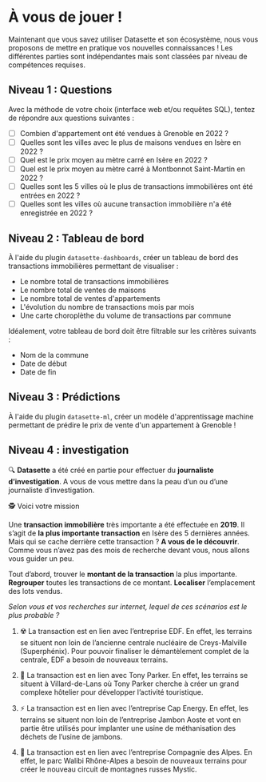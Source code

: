# À vous de jouer !

Maintenant que vous savez utiliser Datasette et son écosystème, nous vous proposons de mettre en pratique vos nouvelles connaissances ! Les différentes parties sont indépendantes mais sont classées par niveau de compétences requises.

## Niveau 1 : Questions

Avec la méthode de votre choix (interface web et/ou requêtes SQL), tentez de répondre aux questions suivantes :

- [ ] Combien d'appartement ont été vendues à Grenoble en 2022 ?
- [ ] Quelles sont les villes avec le plus de maisons vendues en Isère en 2022 ?
- [ ] Quel est le prix moyen au mètre carré en Isère en 2022 ?
- [ ] Quel est le prix moyen au mètre carré à Montbonnot Saint-Martin en 2022 ?
- [ ] Quelles sont les 5 villes où le plus de transactions immobilières ont été entrées en 2022 ?
- [ ] Quelles sont les villes où aucune transaction immobilière n'a été enregistrée en 2022 ?

## Niveau 2 : Tableau de bord

À l'aide du plugin `datasette-dashboards`, créer un tableau de bord des transactions immobilières permettant de visualiser :

- Le nombre total de transactions immobilières
- Le nombre total de ventes de maisons
- Le nombre total de ventes d'appartements
- L'évolution du nombre de transactions mois par mois
- Une carte choroplèthe du volume de transactions par commune

Idéalement, votre tableau de bord doit être filtrable sur les critères suivants :

- Nom de la commune
- Date de début
- Date de fin

## Niveau 3 : Prédictions

À l'aide du plugin `datasette-ml`, créer un modèle d'apprentissage machine permettant de prédire le prix de vente d'un appartement à Grenoble !

## Niveau 4 : investigation

🔍 **Datasette** a été créé en partie pour effectuer du **journaliste d’investigation**. A vous de vous mettre dans la peau d’un ou d’une journaliste d’investigation.

🕵️ Voici votre mission

Une **transaction immobilière** très importante a été effectuée en **2019**. Il s’agit de **la plus importante transaction** en Isère des 5 dernières années. Mais qui se cache derrière cette transaction ? **A vous de le découvrir**. Comme vous n’avez pas des mois de recherche devant vous, nous allons vous guider un peu.

Tout d’abord, trouver le **montant de la transaction** la plus importante. **Regrouper** toutes les transactions de ce montant. **Localiser** l’emplacement des lots vendus.

*Selon vous et vos recherches sur internet, lequel de ces scénarios est le plus probable ?*

1. ☢️ La transaction est en lien avec l’entreprise EDF. En effet, les terrains se situent non loin de l’ancienne centrale nucléaire de Creys-Malville (Superphénix). Pour pouvoir finaliser le démantèlement complet de la centrale, EDF a besoin de nouveaux terrains.

2. 🏀 La transaction est en lien avec Tony Parker. En effet, les terrains se situent à Villard-de-Lans où Tony Parker cherche à créer un grand complexe hôtelier pour développer l’activité touristique. 

3. ⚡ La transaction est en lien avec l’entreprise Cap Energy. En effet, les terrains se situent non loin de l’entreprise Jambon Aoste et vont en partie être utilisés pour implanter une usine de méthanisation des déchets de l’usine de jambons.

4. 🎢 La transaction est en lien avec l’entreprise Compagnie des Alpes. En effet, le parc Walibi Rhône-Alpes a besoin de nouveaux terrains pour créer le nouveau circuit de montagnes russes Mystic. 
